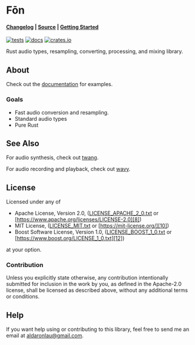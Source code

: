 # Fōn

#### [Changelog][3] | [Source][4] | [Getting Started][5]

[![tests](https://github.com/ardaku/fon/workflows/tests/badge.svg)][2]
[![docs](https://docs.rs/fon/badge.svg)][0]
[![crates.io](https://img.shields.io/crates/v/fon.svg)][1]

Rust audio types, resampling, converting, processing, and mixing library.

## About

Check out the [documentation][0] for examples.

### Goals
- Fast audio conversion and resampling.
- Standard audio types
- Pure Rust

## See Also
For audio synthesis, check out [twang][14].

For audio recording and playback, check out [wavy][15].

## License
Licensed under any of
 - Apache License, Version 2.0, ([LICENSE_APACHE_2_0.txt][7]
   or [https://www.apache.org/licenses/LICENSE-2.0][8])
 - MIT License, ([LICENSE_MIT.txt][9] or [https://mit-license.org/][10])
 - Boost Software License, Version 1.0, ([LICENSE_BOOST_1_0.txt][11]
   or [https://www.boost.org/LICENSE_1_0.txt][12])

at your option.

### Contribution
Unless you explicitly state otherwise, any contribution intentionally submitted
for inclusion in the work by you, as defined in the Apache-2.0 license, shall be
licensed as described above, without any additional terms or conditions.

## Help
If you want help using or contributing to this library, feel free to send me an
email at [aldaronlau@gmail.com][13].

[0]: https://docs.rs/fon
[1]: https://crates.io/crates/fon
[2]: https://github.com/ardaku/fon/actions?query=workflow%3Atests
[3]: https://github.com/ardaku/fon/blob/stable/CHANGELOG.md
[4]: https://github.com/ardaku/fon/
[5]: https://docs.rs/fon#getting-started
[6]: https://aldaronlau.com/
[7]: https://github.com/ardaku/fon/blob/stable/LICENSE_APACHE_2_0.txt
[8]: https://www.apache.org/licenses/LICENSE-2.0
[9]: https://github.com/ardaku/fon/blob/stable/LICENSE_MIT.txt
[10]: https://mit-license.org/
[11]: https://github.com/ardaku/fon/blob/stable/LICENSE_BOOST_1_0.txt
[12]: https://www.boost.org/LICENSE_1_0.txt
[13]: mailto:aldaronlau@gmail.com
[14]: https://crates.io/crates/twang
[15]: https://crates.io/crates/wavy
